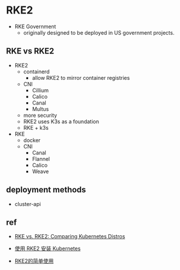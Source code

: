
# RKE2
+  RKE Government
    +  originally designed to be deployed in US government projects.
## RKE vs RKE2
+ RKE2
    + containerd
        + allow RKE2 to mirror container registries
    + CNI
        + Cillium
        + Calico
        + Canal
        + Multus
    + more security
    + RKE2 uses K3s as a foundation
    + RKE + k3s
+ RKE
    + docker
    + CNI
        + Canal
        + Flannel
        + Calico
        + Weave

## deployment methods
+ cluster-api




## ref
+ [RKE vs. RKE2: Comparing Kubernetes Distros](https://www.suse.com/c/rancher_blog/rke-vs-rke2-comparing-kubernetes-distros/)
+ [使用 RKE2 安装 Kubernetes](https://docs.rancher.cn/docs/rancher2.5/installation/resources/k8s-tutorials/ha-rke2/_index/)

+ [RKE2的简单使用](https://www.bladewan.com/2022/01/01/rke2/)